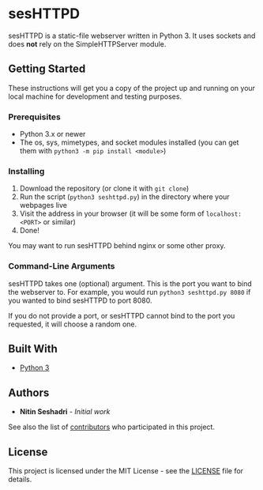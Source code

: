 # sesHTTPD

sesHTTPD is a static-file webserver written in Python 3. It uses sockets and does **not** rely on the SimpleHTTPServer module.

## Getting Started

These instructions will get you a copy of the project up and running on your local machine for development and testing purposes.

### Prerequisites

- Python 3.x or newer
- The os, sys, mimetypes, and socket modules installed (you can get them with `python3 -m pip install <module>`)

### Installing

1. Download the repository (or clone it with `git clone`)
2. Run the script (`python3 seshttpd.py`) in the directory where your webpages live
3. Visit the address in your browser (it will be some form of `localhost:<PORT>` or similar)
4. Done!

You may want to run sesHTTPD behind nginx or some other proxy.

### Command-Line Arguments

sesHTTPD takes one (optional) argument. This is the port you want to bind the webserver to. For example, you would run `python3 seshttpd.py 8080` if you wanted to bind sesHTTPD to port 8080.

If you do not provide a port, or sesHTTPD cannot bind to the port you requested, it will choose a random one.

## Built With

* [Python 3](http://www.python.org)

## Authors

* **Nitin Seshadri** - *Initial work*

See also the list of [contributors](https://github.com/nitinseshadri/seshttpd/contributors) who participated in this project.

## License

This project is licensed under the MIT License - see the [LICENSE](LICENSE) file for details.
